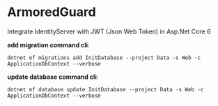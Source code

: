 # ArmoredGuard
Integrate IdentityServer with JWT (Json Web Token) in Asp.Net Core 6


<b>add migration command cli</b>:

<code>dotnet ef migrations add InitDatabase --project Data -s Web -c ApplicationDbContext --verbose </code>

<b>update database command cli</b>:

<code>dotnet ef database update InitDatabase --project Data -s Web -c ApplicationDbContext --verbose </code>

